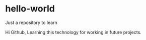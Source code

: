 # hello-world
Just a repository to learn

Hi Github,
Learning this technology for working in future projects.

